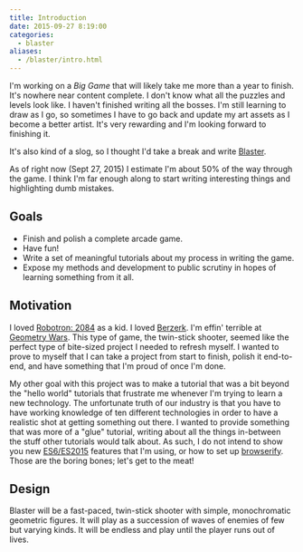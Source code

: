 ```yaml
---
title: Introduction
date: 2015-09-27 8:19:00
categories:
  - blaster
aliases:
  - /blaster/intro.html
---
```


I'm working on a _Big Game_ that will likely take me more than a year to finish. It's nowhere near content complete. I don't know what all the puzzles and levels look like. I haven't finished writing all the bosses. I'm still learning to draw as I go, so sometimes I have to go back and update my art assets as I become a better artist. It's very rewarding and I'm looking forward to finishing it.

It's also kind of a slog, so I thought I'd take a break and write [Blaster][playblaster].

As of right now (Sept 27, 2015) I estimate I'm about 50% of the way through the game. I think I'm far enough along to start writing interesting things and highlighting dumb mistakes.

## Goals

  * Finish and polish a complete arcade game.
  * Have fun!
  * Write a set of meaningful tutorials about my process in writing the game.
  * Expose my methods and development to public scrutiny in hopes of learning something from it all.

## Motivation

I loved [Robotron: 2084][robotron] as a kid. I loved [Berzerk][berzerk]. I'm effin' terrible at [Geometry Wars][geometrywars]. This type of game, the twin-stick shooter, seemed like the perfect type of bite-sized project I needed to refresh myself. I wanted to prove to myself that I can take a project from start to finish, polish it end-to-end, and have something that I'm proud of once I'm done.

My other goal with this project was to make a tutorial that was a bit beyond the "hello world" tutorials that frustrate me whenever I'm trying to learn a new technology. The unfortunate truth of our industry is that you have to have working knowledge of ten different technologies in order to have a realistic shot at getting something out there. I wanted to provide something that was more of a "glue" tutorial, writing about all the things in-between the stuff other tutorials would talk about. As such, I do not intend to show you new [ES6/ES2015][es6] features that I'm using, or how to set up [browserify][]. Those are the boring bones; let's get to the meat!

## Design

Blaster will be a fast-paced, twin-stick shooter with simple, monochromatic geometric figures. It will play as a succession of waves of enemies of few but varying kinds. It will be endless and play until the player runs out of lives.


[playblaster]: https://blaster.drhayes.io
[robotron]: https://en.wikipedia.org/wiki/Robotron:_2084
[berzerk]: https://en.wikipedia.org/wiki/Berzerk_(video_game)
[geometrywars]: https://en.wikipedia.org/wiki/Geometry_Wars
[es6]: http://www.ecma-international.org/ecma-262/6.0/
[browserify]: https://github.com/substack/node-browserify
